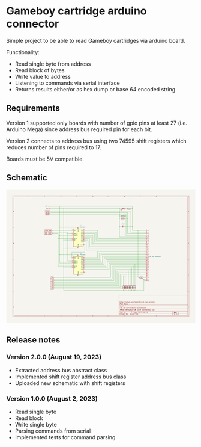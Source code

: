 # Gameboy cartridge arduino connector

Simple project to be able to read Gameboy cartridges via arduino board.

Functionality:
 * Read single byte from address
 * Read block of bytes
 * Write value to address
 * Listening to commands via serial interface
 * Returns results either/or as hex dump or base 64 encoded string

## Requirements

Version 1 supported only boards with number of gpio pins at least 27 (i.e. Arduino Mega) since address bus required pin for each bit.

Version 2 connects to address bus using two 74595 shift registers which reduces number of pins required to 17.

Boards must be 5V compatible.

## Schematic

<picture>
  <img alt="schematic-v2" src="/img/schematic-v2.png" />
</picture>

## Release notes

### Version 2.0.0 (August 19, 2023)

 * Extracted address bus abstract class
 * Implemented shift register address bus class
 * Uploaded new schematic with shift registers

### Version 1.0.0 (August 2, 2023)

 * Read single byte
 * Read block
 * Write single byte
 * Parsing commands from serial
 * Implemented tests for command parsing

